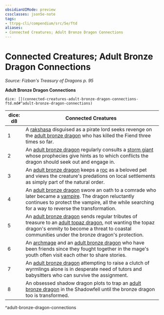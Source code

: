 ```yaml
---
obsidianUIMode: preview
cssclasses: json5e-note
tags:
- ttrpg-cli/compendium/src/5e/ftd
aliases:
- Connected Creatures; Adult Bronze Dragon Connections
---
```

# Connected Creatures; Adult Bronze Dragon Connections
*Source: Fizban's Treasury of Dragons p. 95* 

**Adult Bronze Dragon Connections**

`dice: [](connected-creatures-adult-bronze-dragon-connections-ftd.md#^adult-bronze-dragon-connections)`

| dice: d8 | Connected Creatures |
|----------|---------------------|
| 1 | A [rakshasa](Інструменти%20ДМ/CLI/bestiary/fiend/rakshasa-xmm.md) disguised as a pirate lord seeks revenge on the [adult bronze dragon](Інструменти%20ДМ/CLI/bestiary/dragon/adult-bronze-dragon-xmm.md) who has killed the Fiend three times so far. |
| 2 | An [adult bronze dragon](Інструменти%20ДМ/CLI/bestiary/dragon/adult-bronze-dragon-xmm.md) regularly consults a [storm giant](Інструменти%20ДМ/CLI/bestiary/giant/storm-giant-xmm.md) whose prophecies give hints as to which conflicts the dragon should seek out and engage in. |
| 3 | An [adult bronze dragon](Інструменти%20ДМ/CLI/bestiary/dragon/adult-bronze-dragon-xmm.md) keeps a [roc](Інструменти%20ДМ/CLI/bestiary/monstrosity/roc-xmm.md) as a beloved pet and views the creature's predations on local settlements as simply part of the natural order. |
| 4 | An [adult bronze dragon](Інструменти%20ДМ/CLI/bestiary/dragon/adult-bronze-dragon-xmm.md) swore an oath to a comrade who later became a [vampire](Інструменти%20ДМ/CLI/bestiary/undead/vampire-xmm.md). The dragon reluctantly continues to protect the vampire, all the while searching for a way to reverse the transformation. |
| 5 | An [adult bronze dragon](Інструменти%20ДМ/CLI/bestiary/dragon/adult-bronze-dragon-xmm.md) sends regular tributes of treasure to an [adult topaz dragon](Інструменти%20ДМ/CLI/bestiary/dragon/adult-topaz-dragon-ftd.md), not wanting the topaz dragon's enmity to become a threat to coastal communities under the bronze dragon's protection. |
| 6 | An [archmage](Інструменти%20ДМ/CLI/bestiary/humanoid/archmage-xmm.md) and an [adult bronze dragon](Інструменти%20ДМ/CLI/bestiary/dragon/adult-bronze-dragon-xmm.md) who have been friends since they fought together in the mage's youth often visit each other to share stories. |
| 7 | An [adult bronze dragon](Інструменти%20ДМ/CLI/bestiary/dragon/adult-bronze-dragon-xmm.md) attempting to raise a clutch of wyrmlings alone is in desperate need of tutors and babysitters who can survive the assignment. |
| 8 | An obsessed shadow dragon plots to trap an [adult bronze dragon](Інструменти%20ДМ/CLI/bestiary/dragon/adult-bronze-dragon-xmm.md) in the Shadowfell until the bronze dragon too is transformed. |
^adult-bronze-dragon-connections